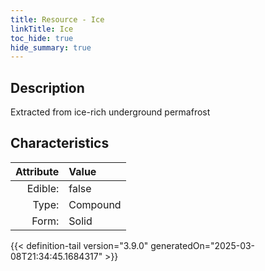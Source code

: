 ```yaml
---
title: Resource - Ice
linkTitle: Ice
toc_hide: true
hide_summary: true
---
```

<!-- This is generated by the MarsSim HelpGenertor, do not edit. -->

## Description
Extracted from ice-rich underground permafrost

## Characteristics

| Attribute      | Value |
|--------:|:------|
|Edible:|false|
|Type:|Compound|
|Form:|Solid|
 



    


{{< definition-tail version="3.9.0" generatedOn="2025-03-08T21:34:45.1684317" >}}


